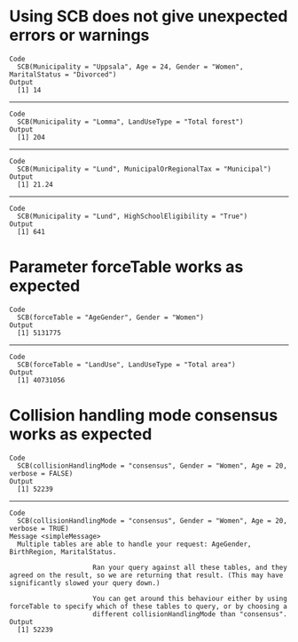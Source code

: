 # Using SCB does not give unexpected errors or warnings

    Code
      SCB(Municipality = "Uppsala", Age = 24, Gender = "Women", MaritalStatus = "Divorced")
    Output
      [1] 14

---

    Code
      SCB(Municipality = "Lomma", LandUseType = "Total forest")
    Output
      [1] 204

---

    Code
      SCB(Municipality = "Lund", MunicipalOrRegionalTax = "Municipal")
    Output
      [1] 21.24

---

    Code
      SCB(Municipality = "Lund", HighSchoolEligibility = "True")
    Output
      [1] 641

# Parameter forceTable works as expected

    Code
      SCB(forceTable = "AgeGender", Gender = "Women")
    Output
      [1] 5131775

---

    Code
      SCB(forceTable = "LandUse", LandUseType = "Total area")
    Output
      [1] 40731056

# Collision handling mode consensus works as expected

    Code
      SCB(collisionHandlingMode = "consensus", Gender = "Women", Age = 20, verbose = FALSE)
    Output
      [1] 52239

---

    Code
      SCB(collisionHandlingMode = "consensus", Gender = "Women", Age = 20, verbose = TRUE)
    Message <simpleMessage>
      Multiple tables are able to handle your request: AgeGender, BirthRegion, MaritalStatus.
      
                         Ran your query against all these tables, and they agreed on the result, so we are returning that result. (This may have significantly slowed your query down.)
      
                         You can get around this behaviour either by using forceTable to specify which of these tables to query, or by choosing a
                         different collisionHandlingMode than "consensus".
    Output
      [1] 52239


